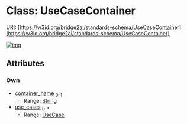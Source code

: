 
# Class: UseCaseContainer




URI: [https://w3id.org/bridge2ai/standards-schema/UseCaseContainer](https://w3id.org/bridge2ai/standards-schema/UseCaseContainer)


[![img](https://yuml.me/diagram/nofunky;dir:TB/class/[UseCase]<use_cases%200..*-++[UseCaseContainer&#124;container_name:string%20%3F],[UseCase])](https://yuml.me/diagram/nofunky;dir:TB/class/[UseCase]<use_cases%200..*-++[UseCaseContainer&#124;container_name:string%20%3F],[UseCase])

## Attributes


### Own

 * [container_name](container_name.md)  <sub>0..1</sub>
     * Range: [String](types/String.md)
 * [use_cases](use_cases.md)  <sub>0..\*</sub>
     * Range: [UseCase](UseCase.md)
